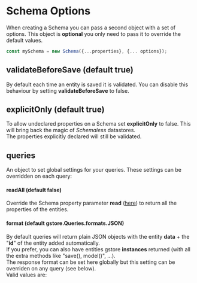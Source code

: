 # Schema Options

When creating a Schema you can pass a second object with a set of options. This object is **optional** you only need to pass it to override the default values.

```js
const mySchema = new Schema({...properties}, {... options});
```

## validateBeforeSave \(default true\)

By default each time an entity is saved it is validated. You can disable this behaviour by setting **validateBeforeSave** to false.

## explicitOnly \(default true\)

To allow undeclared properties on a Schema set **explicitOnly** to false. This will bring back the magic of _Schemaless_ datastores.  
The properties explicitly declared will still be validated.

## queries

An object to set global settings for your queries. These settings can be overridden on each query:

#### readAll \(default false\)

Override the Schema property parameter **read** \([here](../schema/other-paremeters.md#read)\) to return all the properties of the entities.

#### format (default gstore.Queries.formats.JSON)  
By default queries will return plain JSON objects with the entity **data** + the "**id**" of the entity added automatically.  
If you prefer, you can also have entities gstore **instances** returned (with all the extra methods like "save(), model()", ...).  
The response format can be set here globally but this setting can be overriden on any query (see below).  
Valid values are: 


